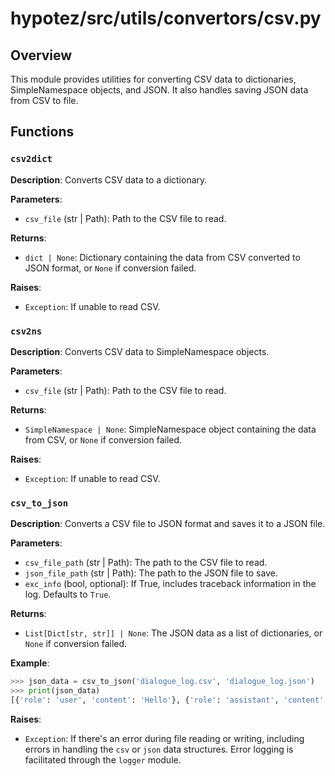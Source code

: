 # hypotez/src/utils/convertors/csv.py

## Overview

This module provides utilities for converting CSV data to dictionaries, SimpleNamespace objects, and JSON.  It also handles saving JSON data from CSV to file.


## Functions

### `csv2dict`

**Description**: Converts CSV data to a dictionary.

**Parameters**:
- `csv_file` (str | Path): Path to the CSV file to read.

**Returns**:
- `dict | None`: Dictionary containing the data from CSV converted to JSON format, or `None` if conversion failed.

**Raises**:
- `Exception`: If unable to read CSV.


### `csv2ns`

**Description**: Converts CSV data to SimpleNamespace objects.

**Parameters**:
- `csv_file` (str | Path): Path to the CSV file to read.


**Returns**:
- `SimpleNamespace | None`: SimpleNamespace object containing the data from CSV, or `None` if conversion failed.

**Raises**:
- `Exception`: If unable to read CSV.


### `csv_to_json`

**Description**: Converts a CSV file to JSON format and saves it to a JSON file.

**Parameters**:
- `csv_file_path` (str | Path): The path to the CSV file to read.
- `json_file_path` (str | Path): The path to the JSON file to save.
- `exc_info` (bool, optional): If True, includes traceback information in the log. Defaults to `True`.


**Returns**:
- `List[Dict[str, str]] | None`: The JSON data as a list of dictionaries, or `None` if conversion failed.

**Example**:
```python
>>> json_data = csv_to_json('dialogue_log.csv', 'dialogue_log.json')
>>> print(json_data)
[{'role': 'user', 'content': 'Hello'}, {'role': 'assistant', 'content': 'Hi there!'}]
```


**Raises**:
- `Exception`: If there's an error during file reading or writing, including errors in handling the `csv` or `json` data structures.  Error logging is facilitated through the `logger` module.